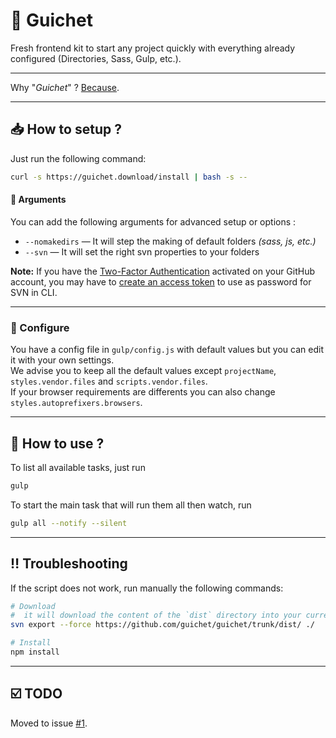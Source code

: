 # :bow: Guichet
Fresh frontend kit to start any project quickly with everything already configured (Directories, Sass, Gulp, etc.).

---

Why "*Guichet*" ? [Because](https://www.legifrance.gouv.fr/affichTexte.do;jsessionid=?cidTexte=JORFTEXT000029461191&dateTexte=&oldAction=dernierJO&categorieLien=id).

---

## :inbox_tray: How to setup ?

Just run the following command:

```bash
curl -s https://guichet.download/install | bash -s --
```

#### :small_blue_diamond: Arguments
You can add the following arguments for advanced setup or options :

- `--nomakedirs` — It will step the making of default folders _(sass, js, etc.)_
- `--svn` — It will set the right svn properties to your folders

**Note:** If you have the [Two-Factor Authentication](https://help.github.com/articles/about-two-factor-authentication/) activated on your GitHub account, you may have to [create an access token](https://help.github.com/articles/creating-an-access-token-for-command-line-use/) to use as password for SVN in CLI.

---

### :wrench: Configure

You have a config file in `gulp/config.js` with default values but you can edit it with your own settings.  
We advise you to keep all the default values except `projectName`, `styles.vendor.files` and `scripts.vendor.files`.  
If your browser requirements are differents you can also change `styles.autoprefixers.browsers`.  

---

## :rocket: How to use ?

To list all available tasks, just run

```bash
gulp
```

To start the main task that will run them all then watch, run

```bash
gulp all --notify --silent
```

---

## :bangbang: Troubleshooting

If the script does not work, run manually the following commands:

```bash
# Download
#  it will download the content of the `dist` directory into your current folder.
svn export --force https://github.com/guichet/guichet/trunk/dist/ ./

# Install
npm install
```

---

## :ballot_box_with_check: TODO

Moved to issue [#1](https://github.com/guichet/guichet/issues/1).
